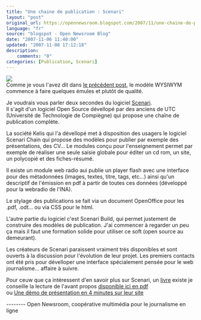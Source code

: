 ```yaml
---
title: "Une chaine de publication : Scenari"
layout: "post"
original_url: https://opennewsroom.blogspot.com/2007/11/une-chaine-de-publication-scenari.html
language: "fr"
source: "blogspot - Open Newsroom Blog"
date: "2007-11-06 11:40:00"
updated: "2007-11-08 17:12:18"
description: 
    comments: "0"
categories: [Publication, Scenari]
---
```


[![](http://www.kelis.fr/res/scpfBlanc.png)](http://www.kelis.fr/res/scpfBlanc.png)  
Comme je vous l'avez dit dans [le précédent post](http://opennewsroom.blogspot.com/2007/11/le-modele-wysiwym.html), le modèle WYSIWYM commence à faire quelques émules et plutôt de qualité.  
  
Je voudrais vous parler deux secondes du logiciel [Scenari](http://www.scenari-platform.org/).  
Il s'agit d'un logiciel Open Source dévellopé par des anciens de UTC (Université de Technologie de Compiègne) qui propose une chaîne de publication complète.  
  
  
La société Kelis qui l'a dévellopé met à disposition des usagers le logiciel Scenari Chain qui propose des modèles pour publier par exemple des présentations, des CV... Le modules conçu pour l'enseignement permet par exemple de réaliser une seule saisie globale pour éditer un cd rom, un site, un polycopié et des fiches-résumé.  
  
Il existe un module web radio aui publie un player flash avec une interface pour des métadonnées (images, textes, titre, tags, etc...) ainsi qu'un descriptif de l'émission en pdf à partir de toutes ces données (développé pour la webradio de l'INA).  
  
Le stylage des publications se fait via un document OpenOffice pour les .pdf, .odt... ou via CSS pour le html.  
  
L'autre partie du logiciel c'est Scenari Build, qui permet justement de construire des modèles de publication. J'ai commencer à regarder un peu ça mais il faut une formation solide pour utiliser ce soft (open source au demeurant).  
  
Les créateurs de Scenari paraissent vraiment trés disponibles et sont ouverts à la discussion pour l'évolution de leur projet. Les premiers contacts ont été pris pour dévelloper une interface spécialement pensée pour le web journalisme... affaire à suivre.  
  
Pour ceuw que ça intéressent d'en savoir plus sur Scenari, un [livre](http://www.editions-eyrolles.com/Livre/9782212121506/scenari-la-chaine-editoriale-libre) existe je conseille la lecture de l'avant propos [disponible ici en pdf](http://www.editions-eyrolles.com/Chapitres/9782212121506/AP_Crozat.pdf)  
ou [Une démo de présentation en 4 minutes sur leur site](http://www.kelis.fr/demo/scenari.htm)  

\-------- Open Newsroom, coopérative multimédia pour le journalisme en ligne